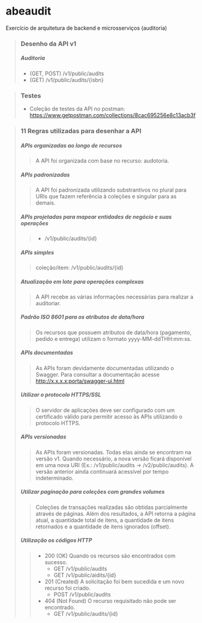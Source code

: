 # abeaudit
Exercício de arquitetura de backend e microsserviços (auditoria)

> ### Desenho da API v1
> ##### Auditoria
> - (GET, POST) /v1/public/audits
> - (GET) /v1/public/audits/{isbn}

> ### Testes
> - Coleção de testes da API no postman: https://www.getpostman.com/collections/8cac695256e8c13acb3f

> ### 11 Regras utilizadas para desenhar a API
> ##### APIs organizadas ao longo de recursos
>> A API foi organizada com base no recurso: audotoria.
> ##### APIs padronizadas
>> A API foi padronizada utilizando substrantivos no plural para URIs que fazem referência à coleções e singular para as demais.
> ##### APIs projetadas para mapear entidades de negócio e suas operações
>> - /v1/public/audits/{id}
> ##### APIs simples
>> coleção/item: /v1/public/audits/{id}
> ##### Atualização em lote para operações complexas
>> A API recebe as várias informações necessárias para realizar a auditoriar.
> ##### Padrão ISO 8601 para os atributos de data/hora
>> Os recursos que possuem atributos de data/hora (pagamento, pedido e entrega) utilizam o formato yyyy-MM-ddTHH:mm:ss.
> ##### APIs documentadas
>> As APIs foram devidamente documentadas utilizando o Swagger. Para consultar a documentação acesse http://x.x.x.x:porta/swagger-ui.html
> ##### Utilizar o protocolo HTTPS/SSL
>> O servidor de aplicações deve ser configurado com um certificado válido para permitir acesso às APIs utilizando o protocolo HTTPS.
> ##### APIs versionadas
>> As APIs foram versionadas. Todas elas ainda se encontram na versão v1. Quando necessário, a nova versão ficará disponível em uma nova URI (Ex.: /v1/public/audits -> /v2/public/audits). A versão anterior ainda continuará acessível por tempo indeterminado.
> ##### Utilizar paginação para coleções com grandes volumes
>>  Coleções de transações realizadas são obtidas parcialmente através de páginas. Além dos resultados, a API retorna a página atual, a quantidade total de itens, a quantidade de itens retornados e a quantidade de itens ignorados (offset).
> ##### Utilização os códigos HTTP
>> - 200 (OK) Quando os recursos são encontrados com sucesso.
>>   - GET /v1/public/audits
>>   - GET /v1/public/aidits/{id}
>> - 201 (Created) A solicitação foi bem sucedida e um novo recurso foi criado.
>>   - POST /v1/public/audits
>> - 404 (Not Found) O recurso requisitado não pode ser encontrado.
>>   - GET /v1/public/audits/{id}
